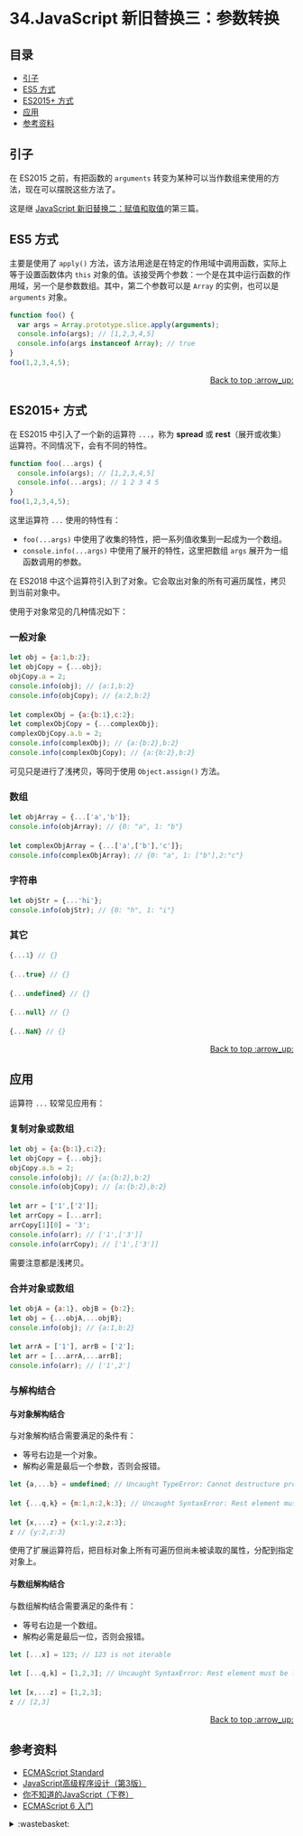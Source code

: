 # 34.JavaScript 新旧替换三：参数转换
## <a name="index"></a> 目录
- [引子](#think)
- [ES5 方式](#es5)
- [ES2015+ 方式](#es2015)
- [应用](#application)
- [参考资料](#reference)

## <a name="think"></a> 引子
在 ES2015 之前，有把函数的 `arguments` 转变为某种可以当作数组来使用的方法，现在可以摆脱这些方法了。

这是继 [JavaScript 新旧替换二：赋值和取值][url-segment-33]的第三篇。

## <a name="es5"></a> ES5 方式
主要是使用了 `apply()` 方法，该方法用途是在特定的作用域中调用函数，实际上等于设置函数体内 `this` 对象的值。该接受两个参数：一个是在其中运行函数的作用域，另一个是参数数组。其中，第二个参数可以是 `Array` 的实例，也可以是 `arguments` 对象。
```javascript
function foo() {
  var args = Array.prototype.slice.apply(arguments);
  console.info(args); // [1,2,3,4,5]
  console.info(args instanceof Array); // true
}
foo(1,2,3,4,5);
```

<div align="right"><a href="#index">Back to top :arrow_up:</a></div>

## <a name="es2015"></a> ES2015+ 方式
在 ES2015 中引入了一个新的运算符 `...`，称为 **spread** 或 **rest**（展开或收集）运算符。不同情况下，会有不同的特性。
```javascript
function foo(...args) {
  console.info(args); // [1,2,3,4,5]
  console.info(...args); // 1 2 3 4 5
}
foo(1,2,3,4,5);
```
这里运算符 `...` 使用的特性有：
- `foo(...args)` 中使用了收集的特性，把一系列值收集到一起成为一个数组。
- `console.info(...args)` 中使用了展开的特性，这里把数组 `args` 展开为一组函数调用的参数。

在 ES2018 中这个运算符引入到了对象。它会取出对象的所有可遍历属性，拷贝到当前对象中。

使用于对象常见的几种情况如下：
### 一般对象
```javascript
let obj = {a:1,b:2};
let objCopy = {...obj};
objCopy.a = 2;
console.info(obj); // {a:1,b:2}
console.info(objCopy); // {a:2,b:2}

let complexObj = {a:{b:1},c:2};
let complexObjCopy = {...complexObj};
complexObjCopy.a.b = 2;
console.info(complexObj); // {a:{b:2},b:2}
console.info(complexObjCopy); // {a:{b:2},b:2}
```
可见只是进行了浅拷贝，等同于使用 `Object.assign()` 方法。

### 数组
```javascript
let objArray = {...['a','b']};
console.info(objArray); // {0: "a", 1: "b"}

let complexObjArray = {...['a',['b'],'c']};
console.info(complexObjArray); // {0: "a", 1: ["b"],2:"c"}
```

### 字符串
```javascript
let objStr = {...'hi'};
console.info(objStr); // {0: "h", 1: "i"}
```

### 其它
```javascript
{...1} // {}

{...true} // {}

{...undefined} // {}

{...null} // {}

{...NaN} // {}
```
<div align="right"><a href="#index">Back to top :arrow_up:</a></div>

## <a name="application"></a> 应用
运算符 `...` 较常见应用有：
### 复制对象或数组
```javascript
let obj = {a:{b:1},c:2};
let objCopy = {...obj};
objCopy.a.b = 2;
console.info(obj); // {a:{b:2},b:2}
console.info(objCopy); // {a:{b:2},b:2}

let arr = ['1',['2']];
let arrCopy = [...arr];
arrCopy[1][0] = '3';
console.info(arr); // ['1',['3']]
console.info(arrCopy); // ['1',['3']]
```
需要注意都是浅拷贝。

### 合并对象或数组
```javascript
let objA = {a:1}, objB = {b:2};
let obj = {...objA,...objB};
console.info(obj); // {a:1,b:2}

let arrA = ['1'], arrB = ['2'];
let arr = [...arrA,...arrB];
console.info(arr); // ['1',2']
```

### 与解构结合
#### 与对象解构结合
与对象解构结合需要满足的条件有：
- 等号右边是一个对象。
- 解构必需是最后一个参数，否则会报错。

```javascript
let {a,...b} = undefined; // Uncaught TypeError: Cannot destructure property `a` of 'undefined' or 'null'.

let {...q,k} = {m:1,n:2,k:3}; // Uncaught SyntaxError: Rest element must be last element

let {x,...z} = {x:1,y:2,z:3};
z // {y:2,z:3}
```
使用了扩展运算符后，把目标对象上所有可遍历但尚未被读取的属性，分配到指定对象上。

#### 与数组解构结合
与数组解构结合需要满足的条件有：
- 等号右边是一个数组。
- 解构必需是最后一位，否则会报错。

```javascript
let [...x] = 123; // 123 is not iterable

let [...q,k] = [1,2,3]; // Uncaught SyntaxError: Rest element must be last element

let [x,...z] = [1,2,3];
z // [2,3]
```

<div align="right"><a href="#index">Back to top :arrow_up:</a></div>


## <a name="reference"></a> 参考资料
- [ECMAScript Standard][url-ecma-standard]
- [JavaScript高级程序设计（第3版） ][url-javascript-design]
- [你不知道的JavaScript（下卷） ][url-unknow-javascript-3]
- [ECMAScript 6 入门][url-es6-ruanyifeng]


[url-ecma-standard]:http://www.ecma-international.org/publications/standards/Ecma-262.htm
[url-javascript-design]:http://www.ituring.com.cn/book/946
[url-unknow-javascript-3]:http://www.ituring.com.cn/book/1666
[url-es6-ruanyifeng]:http://es6.ruanyifeng.com/


[url-segment-33]:https://github.com/XXHolic/segment/issues/35

<details>
<summary>:wastebasket:</summary>

看了电影[《阳光普照》][url-movie-1]，里面关于司马光砸缸故事的重新解读，角度很有特点。下面是电影中对话。

场景是在一个公交站。
> 男：你有听过吗？

> 女：你是说~司马光把水缸打破，然后把淹在水缸里面的小孩子救出来？

> 男：没有没有，其实真正的故事是，司马光和一群小朋友在玩捉迷藏，刚开始的时候司马光当鬼，在他把所有小朋友都找到之后，他却突然说，还有一个小朋友没有被找到。大家你看我，我看你地说‘没有啊，都在呀，那里有少？’但司马光就是坚持，还有一个小朋友没有被找到。大家拿他没办法，于是就开始找他那个口中不见的小朋友。找了一阵子，终于在一棵树下，看到一个大水缸，大家看到那个水缸都很兴奋，指着那个水缸说‘一定在里面…一定在里面……’但只有司马光一个人留在原地，然后司马光就捡起一颗…

这时公交车来了，但女生没有乘坐公交。

>女：然后呢？

> 男：然后司马光就捡拿起一颗石头，砸向水缸。水缸破了，但是根本没有水流出来，大家都呆住了，因为他们看到一个小孩，坐在水缸的阴暗处，看着缸外。

>男：你知道那个小孩是谁吗？

女生摇摇头看着他。

> 男：就是司马光自己。

![34-waste-poster][url-local-poster]

</details>

[url-movie-1]:https://movie.douban.com/subject/30292777/
[url-local-poster]:../images/34/poster.png
